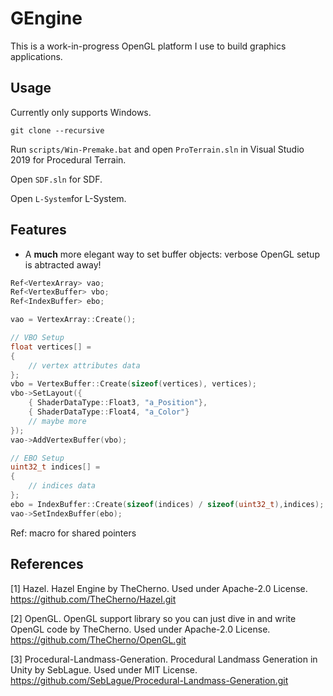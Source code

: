 # GEngine 

This is a work-in-progress OpenGL platform I use to build graphics applications. 

## Usage

Currently only supports Windows. 

```
git clone --recursive 
```

Run `scripts/Win-Premake.bat` and open `ProTerrain.sln` in Visual Studio 2019 for Procedural Terrain.

Open `SDF.sln` for SDF.

Open `L-System`for L-System.

## Features

- A **much** more elegant way to set buffer objects: verbose OpenGL setup is abtracted away!

```c++
Ref<VertexArray> vao;
Ref<VertexBuffer> vbo;
Ref<IndexBuffer> ebo;

vao = VertexArray::Create();

// VBO Setup
float vertices[] = 
{ 
    // vertex attributes data 
};
vbo = VertexBuffer::Create(sizeof(vertices), vertices);
vbo->SetLayout({
    { ShaderDataType::Float3, "a_Position"},
    { ShaderDataType::Float4, "a_Color"}
    // maybe more
});
vao->AddVertexBuffer(vbo);

// EBO Setup
uint32_t indices[] = 
{ 
    // indices data
};
ebo = IndexBuffer::Create(sizeof(indices) / sizeof(uint32_t),indices);
vao->SetIndexBuffer(ebo);
```

Ref: macro for shared pointers


## References

[1] Hazel. Hazel Engine by TheCherno. 
    Used under Apache-2.0 License.
    https://github.com/TheCherno/Hazel.git

[2] OpenGL. OpenGL support library so you can just dive in and write OpenGL code by TheCherno.
    Used under Apache-2.0 License.
    https://github.com/TheCherno/OpenGL.git

[3] Procedural-Landmass-Generation. Procedural Landmass Generation in Unity by SebLague.
    Used under MIT License.
    https://github.com/SebLague/Procedural-Landmass-Generation.git
